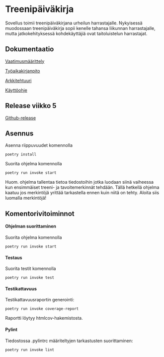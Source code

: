 # Treenipäiväkirja

Sovellus toimii treenipäiväkirjana urheilun harrastajalle. Nykyisessä muodossaan treenipäiväkirja sopii kenelle tahansa liikunnan harrastajalle, mutta jatkokehityksessä kohdekäyttäjiä ovat taitoluistelun harrastajat.

## Dokumentaatio

[Vaatimusmäärittely](./dokumentaatio/vaatimusmaarittely.md)

[Työaikakirjanpito](./dokumentaatio/tuntikirjanpito.md)

[Arkkitehtuuri](./dokumentaatio/arkkitehtuuri.md)

[Käyttöohje](./dokumentaatio/kayttoohje.md)

## Release viikko 5

[Github-release](https://github.com/Ronttikasa/treenipaivakirja/releases)

## Asennus

Asenna riippuvuudet komennolla

`poetry install`

Suorita ohjelma komennolla

`poetry run invoke start`

Huom. ohjelma tallentaa tietoa tiedostoihin jotka luodaan siinä vaiheessa kun ensimmäiset treeni- ja tavoitemerkinnät tehdään. Tällä hetkellä ohjelma kaatuu jos merkintöjä yrittää tarkastella ennen kuin niitä on tehty. Aloita siis luomalla merkintöjä!

## Komentorivitoiminnot

#### Ohjelman suorittaminen

Suorita ohjelma komennolla

`poetry run invoke start`

#### Testaus

Suorita testit komennolla

`poetry run invoke test`

#### Testikattavuus

Testikattavuusraportin generointi:

`poetry run invoke coverage-report`

Raportti löytyy htmlcov-hakemistosta.

#### Pylint

Tiedostossa .pylintrc määriteltyjen tarkastusten suorittaminen:

`poetry run invoke lint`

